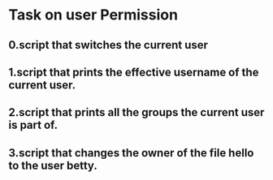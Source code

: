 # Task on user Permission
## 0.script that switches the current user
## 1.script that prints the effective username of the current user.
## 2.script that prints all the groups the current user is part of.
## 3.script that changes the owner of the file hello to the user betty.